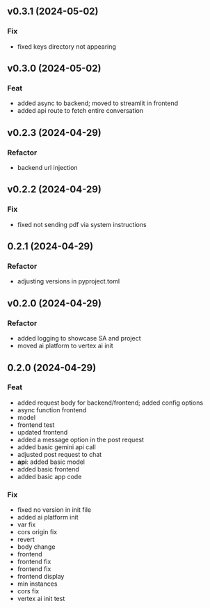 ## v0.3.1 (2024-05-02)

### Fix

- fixed keys directory not appearing

## v0.3.0 (2024-05-02)

### Feat

- added async to backend; moved to streamlit in frontend
- added api route to fetch entire conversation

## v0.2.3 (2024-04-29)

### Refactor

- backend url injection

## v0.2.2 (2024-04-29)

### Fix

- fixed not sending pdf via system instructions

## 0.2.1 (2024-04-29)

### Refactor

- adjusting versions in pyproject.toml

## v0.2.0 (2024-04-29)

### Refactor

- added logging to showcase SA and project
- moved ai platform to vertex ai init

## 0.2.0 (2024-04-29)

### Feat

- added request body for backend/frontend; added config options
- async function frontend
- model
- frontend test
- updated frontend
- added a message option in the post request
- added basic gemini api call
- adjusted post request to chat
- **api**: added basic model
- added basic frontend
- added basic app code

### Fix

- fixed no version in init file
- added ai platform init
- var fix
- cors origin fix
- revert
- body change
- frontend
- frontend fix
- frontend fix
- frontend display
- min instances
- cors fix
- vertex ai init test
